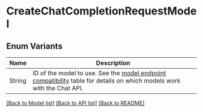 # CreateChatCompletionRequestModel

## Enum Variants

| Name | Description |
|---- | -----|
| String | ID of the model to use. See the [model endpoint compatibility](/docs/models/model-endpoint-compatibility) table for details on which models work with the Chat API. |

[[Back to Model list]](../README.md#documentation-for-models) [[Back to API list]](../README.md#documentation-for-api-endpoints) [[Back to README]](../README.md)


